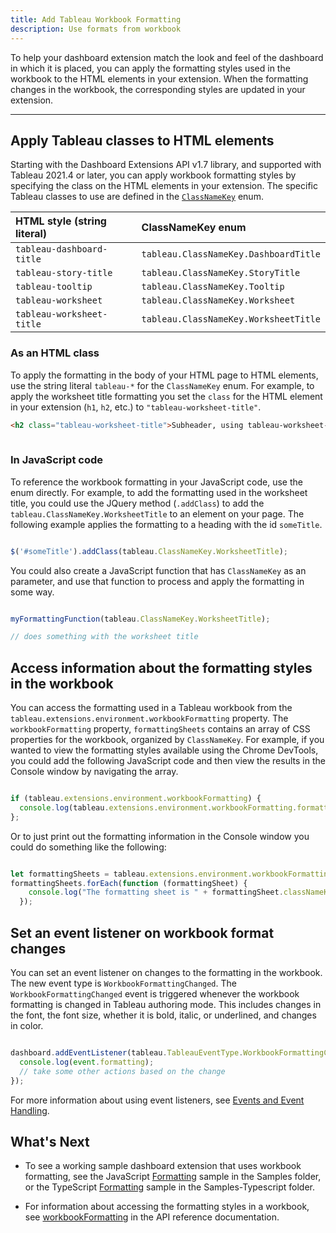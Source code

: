 ```yaml
---
title: Add Tableau Workbook Formatting
description: Use formats from workbook 
---
```


To help your dashboard extension match the look and feel of the dashboard in which it is placed, you can apply the formatting styles used in the workbook to the HTML elements in your extension. When the formatting changes in the workbook, the corresponding styles are updated in your extension.

----

## Apply Tableau classes to HTML elements

Starting with the Dashboard Extensions API v1.7 library, and supported with Tableau 2021.4 or later, you can apply workbook formatting styles by specifying the class on the HTML elements in your extension. The specific Tableau classes to use are defined in the [`ClassNameKey`](pathname:///api/enums/tableau.classnamekey.html) enum.

| HTML style (string literal) | ClassNameKey enum|
| :------------  | :---------- |
| `tableau-dashboard-title` | `tableau.ClassNameKey.DashboardTitle` |
| `tableau-story-title` | `tableau.ClassNameKey.StoryTitle` |
| `tableau-tooltip` | `tableau.ClassNameKey.Tooltip` |
| `tableau-worksheet` | `tableau.ClassNameKey.Worksheet` |
| `tableau-worksheet-title` | `tableau.ClassNameKey.WorksheetTitle` |


### As an HTML class

To apply the formatting in the body of your HTML page to HTML elements, use the string literal `tableau-*` for the `ClassNameKey` enum. For example, to apply the worksheet title formatting you set the `class` for the HTML element in your extension (`h1`, `h2`, etc.) to `"tableau-worksheet-title"`.  

```html
<h2 class="tableau-worksheet-title">Subheader, using tableau-worksheet-title class</h2>
     
```

### In JavaScript code

To reference the workbook formatting in your JavaScript code, use the enum directly. For example, to add the formatting used in the worksheet title, you could use the JQuery method (`.addClass`) to add the `tableau.ClassNameKey.WorksheetTitle` to an element on your page. The following example applies the formatting to a heading with the id `someTitle`.

```javascript

$('#someTitle').addClass(tableau.ClassNameKey.WorksheetTitle);

```

You could also create a JavaScript function that has `ClassNameKey` as an parameter, and use that function to process and apply the formatting in some way.

```javascript

myFormattingFunction(tableau.ClassNameKey.WorksheetTitle); 

// does something with the worksheet title

```

## Access information about the formatting styles in the workbook

You can access the formatting used in a Tableau workbook from the `tableau.extensions.environment.workbookFormatting` property. The `workbookFormatting` property, `formattingSheets` contains an array of CSS properties for the workbook, organized by `ClassNameKey`.  For example, if you wanted to view the formatting styles available using the Chrome DevTools, you could add the following JavaScript code and then view the results in the Console window by navigating the array. 

```javascript

if (tableau.extensions.environment.workbookFormatting) {
  console.log(tableau.extensions.environment.workbookFormatting.formattingSheets);
};

```

Or to just print out the formatting information in the Console window you could do something like the following:

```javascript

let formattingSheets = tableau.extensions.environment.workbookFormatting.formattingSheets;
formattingSheets.forEach(function (formattingSheet) {
    console.log("The formatting sheet is " + formattingSheet.classNameKey + " " + JSON.stringify(formattingSheet.cssProperties));
  });

```

## Set an event listener on workbook format changes

You can set an event listener on changes to the formatting in the workbook. The new event type is `WorkbookFormattingChanged`. The `WorkbookFormattingChanged` event is triggered whenever the workbook formatting is changed in Tableau authoring mode. This includes changes in the font, the font size, whether it is bold, italic, or underlined, and changes in color.

```javascript

dashboard.addEventListener(tableau.TableauEventType.WorkbookFormattingChanged, (event) => {
  console.log(event.formatting);
  // take some other actions based on the change 
});

```

For more information about using event listeners, see [Events and Event Handling](./trex_events).

## What's Next

* To see a working sample dashboard extension that uses workbook formatting, see the JavaScript [Formatting](https://github.com/tableau/extensions-api/tree/main/Samples/Dashboard/Formatting) sample in the Samples folder, or the TypeScript [Formatting](https://github.com/tableau/extensions-api/tree/main/Samples-Typescript/Dashboard/Formatting) sample in the Samples-Typescript folder.

* For information about accessing the formatting styles in a workbook, see [workbookFormatting](pathname:///api/interfaces/environment.html#workbookformatting) in the API reference documentation.

